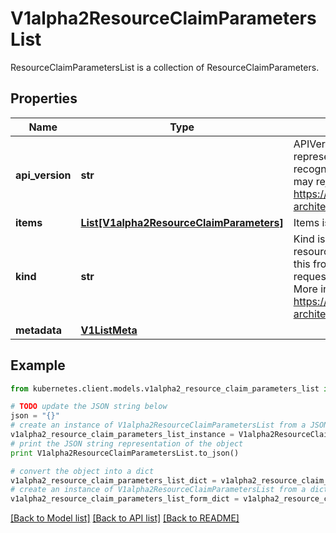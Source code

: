 # V1alpha2ResourceClaimParametersList

ResourceClaimParametersList is a collection of ResourceClaimParameters.

## Properties

Name | Type | Description | Notes
------------ | ------------- | ------------- | -------------
**api_version** | **str** | APIVersion defines the versioned schema of this representation of an object. Servers should convert recognized schemas to the latest internal value, and may reject unrecognized values. More info: https://git.k8s.io/community/contributors/devel/sig-architecture/api-conventions.md#resources | [optional] 
**items** | [**List[V1alpha2ResourceClaimParameters]**](V1alpha2ResourceClaimParameters.md) | Items is the list of node resource capacity objects. | 
**kind** | **str** | Kind is a string value representing the REST resource this object represents. Servers may infer this from the endpoint the kubernetes.client submits requests to. Cannot be updated. In CamelCase. More info: https://git.k8s.io/community/contributors/devel/sig-architecture/api-conventions.md#types-kinds | [optional] 
**metadata** | [**V1ListMeta**](V1ListMeta.md) |  | [optional] 

## Example

```python
from kubernetes.client.models.v1alpha2_resource_claim_parameters_list import V1alpha2ResourceClaimParametersList

# TODO update the JSON string below
json = "{}"
# create an instance of V1alpha2ResourceClaimParametersList from a JSON string
v1alpha2_resource_claim_parameters_list_instance = V1alpha2ResourceClaimParametersList.from_json(json)
# print the JSON string representation of the object
print V1alpha2ResourceClaimParametersList.to_json()

# convert the object into a dict
v1alpha2_resource_claim_parameters_list_dict = v1alpha2_resource_claim_parameters_list_instance.to_dict()
# create an instance of V1alpha2ResourceClaimParametersList from a dict
v1alpha2_resource_claim_parameters_list_form_dict = v1alpha2_resource_claim_parameters_list.from_dict(v1alpha2_resource_claim_parameters_list_dict)
```
[[Back to Model list]](../README.md#documentation-for-models) [[Back to API list]](../README.md#documentation-for-api-endpoints) [[Back to README]](../README.md)


